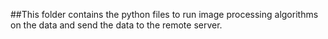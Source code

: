 ##This folder contains the python files to run image processing algorithms on the data and send the data to the remote server.
